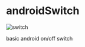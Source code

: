 # androidSwitch

![switch](https://user-images.githubusercontent.com/15268903/44616837-7c9d6880-a879-11e8-9b71-47d911ecf7c8.gif)

basic android on/off switch
